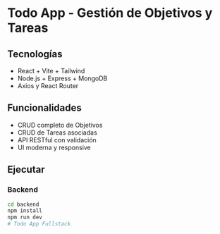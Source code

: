 # Todo App - Gestión de Objetivos y Tareas

## Tecnologías
- React + Vite + Tailwind
- Node.js + Express + MongoDB
- Axios y React Router

## Funcionalidades
- CRUD completo de Objetivos
- CRUD de Tareas asociadas
- API RESTful con validación
- UI moderna y responsive

## Ejecutar

### Backend
```bash
cd backend
npm install
npm run dev
# Todo App Fullstack

